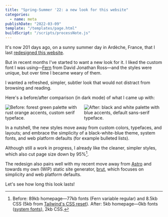 ```yaml
---
title: "Spring-Summer '22: a new look for this website"
categories:
  - name: meta
publishDate: "2022-03-09"
template: "/templates/page.html"
buildScript: "/scripts/processNote.js"
---
```


It's now 201 days ago, on a sunny summer day in Ardèche, France, that I last [redesigned this website](/notes/new-website).

But in recent months I've started to want a new look for it. I liked the custom font I was using—[Fern](https://djr.com/notes/junes-font-of-the-month-fern-text) from David Jonathan Ross—and the styles were unique, but over time I became weary of them.

I wanted a refreshed, simpler, subtler look that would not distract from browsing and reading.

Here's a before/after comparison (in dark mode) of what I came up with:

<div style="display:flex;gap:var(--space-s);">
<img src="/static/images/2021-website.webp" style="min-width:0;" alt="Before: forest green palette with rust orange accents, custom serif typeface." />
<img src="/static/images/2022-website.webp" style="min-width:0;" alt="After: black and white palette with blue accents, default sans-serif typeface." />
</div>

In a nutshell, the new styles move away from custom colors, typefaces, and layouts; and embrace the simplicity of a black-white-blue theme, system fonts, and web platform defaults (for example bulleted lists).

Although still a work in progress, I already like the cleaner, simpler styles, which also cut page size down by 95%[^1].

The redesign also pairs well with my recent move away from [Astro](https://astro.build/) and towards my own (WIP) static site generator, [brut](https://github.com/robinmetral/brut), which focuses on simplicity and web platform defaults.

Let's see how long this look lasts!

[^1]: Before: 89kb homepage—77kb fonts (Fern variable regular) and 8.5kb CSS (5kb from [Tailwind's CSS reset](https://tailwindcss.com/docs/preflight)). After: 5kb homepage—0kb fonts ([system fonts](https://systemfontstack.com/)), 2kb CSS.
